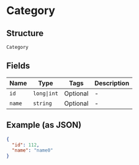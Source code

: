 
# Category

## Structure

`Category`

## Fields

| Name | Type | Tags | Description |
|  --- | --- | --- | --- |
| `id` | `long\|int` | Optional | - |
| `name` | `string` | Optional | - |

## Example (as JSON)

```json
{
  "id": 112,
  "name": "name0"
}
```

